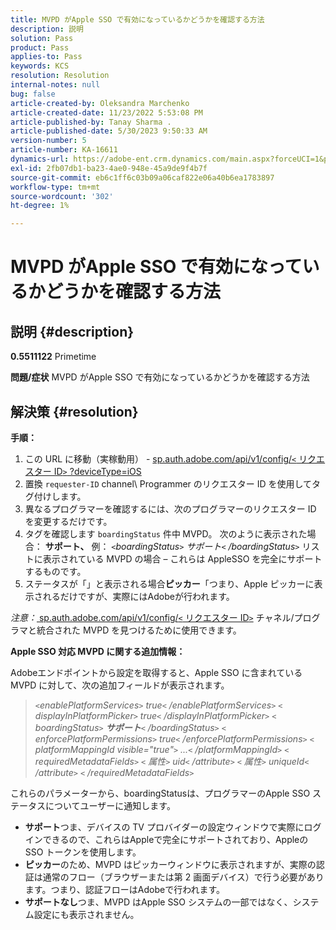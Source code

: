 ```yaml
---
title: MVPD がApple SSO で有効になっているかどうかを確認する方法
description: 説明
solution: Pass
product: Pass
applies-to: Pass
keywords: KCS
resolution: Resolution
internal-notes: null
bug: false
article-created-by: Oleksandra Marchenko
article-created-date: 11/23/2022 5:53:08 PM
article-published-by: Tanay Sharma .
article-published-date: 5/30/2023 9:50:33 AM
version-number: 5
article-number: KA-16611
dynamics-url: https://adobe-ent.crm.dynamics.com/main.aspx?forceUCI=1&pagetype=entityrecord&etn=knowledgearticle&id=6021c6ae-576b-ed11-9561-6045bd006b25
exl-id: 2fb07db1-ba23-4ae0-948e-45a9de9f4b7f
source-git-commit: eb6c1ff6c03b09a06caf822e06a40b6ea1783897
workflow-type: tm+mt
source-wordcount: '302'
ht-degree: 1%

---
```


# MVPD がApple SSO で有効になっているかどうかを確認する方法

## 説明 {#description}

<b>0.5511122</b>
Primetime


<b>問題/症状</b>
MVPD がApple SSO で有効になっているかどうかを確認する方法


## 解決策 {#resolution}

<b>手順：</b>
1. この URL に移動（実稼動用） - [sp.auth.adobe.com/api/v1/config/`<` リクエスター ID`>` ?deviceType=iOS](http://sp.auth.adobe.com/api/v1/config/ABC?deviceType=iOS)
2. 置換 `requester-ID` channel\ Programmer のリクエスター ID を使用してタグ付けします。
3. 異なるプログラマーを確認するには、次のプログラマーのリクエスター ID を変更するだけです。
4. タグを確認します `boardingStatus` 件中<b> </b>MVPD。 次のように表示された場合： <b>サポート、</b> 例： *`<`boardingStatus`>` サポート`<` /boardingStatus`>`* リストに表示されている MVPD の場合 – これらは AppleSSO を完全にサポートするものです。
5. ステータスが「」と表示される場合<b>ピッカー</b>「つまり、Apple ピッカーに表示されるだけですが、実際にはAdobeが行われます。


*注意：*[ sp.auth.adobe.com/api/v1/config/`<` リクエスター ID`>`](http://sp.auth.adobe.com/api/v1/config/ABC?deviceType=iOS) チャネル/プログラマと統合された MVPD を見つけるために使用できます。

<b>Apple SSO 対応 MVPD に関する追加情報：</b>

Adobeエンドポイントから設定を取得すると、Apple SSO に含まれている MVPD に対して、次の追加フィールドが表示されます。


> *`<`enablePlatformServices`>` true`<` /enablePlatformServices`>`
> `<` displayInPlatformPicker`>` true`<` /displayInPlatformPicker`>`
> `<` boardingStatus`>` <b>サポート</b>`<` /boardingStatus`>`
> `<` enforcePlatformPermissions`>` true`<` /enforcePlatformPermissions`>`
> `<` platformMappingId visible=&quot;true&quot;`>` ...`<` /platformMappingId`>`
> `<` requiredMetadataFields`>`
> `<` 属性`>` uid`<` /attribute`>`
> `<` 属性`>` uniqueId`<` /attribute`>`
> `<` /requiredMetadataFields`>`*


&#x200B;これらのパラメーターから、boardingStatus&#x200B;は、プログラマーのApple SSO ステータスについてユーザーに通知します。

- <b>サポート</b>つま&#x200B;、デバイスの TV プロバイダーの設定ウィンドウで実際にログインできるので、これらはAppleで完全にサポートされており、Appleの SSO トークンを使用します。
- <b>ピッカー</b>&#x200B;のため、MVPD はピッカーウィンドウに表示されますが、実際の認証は通常のフロー（ブラウザーまたは第 2 画面デバイス）で行う必要があります。つまり、認証フローはAdobeで行われます。
- <b>サポートなし</b>つま&#x200B;、MVPD はApple SSO システムの一部ではなく、システム設定にも表示されません。
